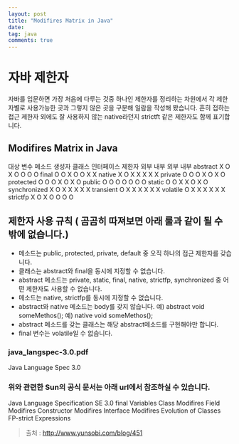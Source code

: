 ```yaml
---
layout: post
title: "Modifires Matrix in Java"
date:
tag: java
comments: true
---
```


# 자바 제한자

자바를 입문하면 가장 처음에 다루는 것중 하나인 제한자를 정리하는 차원에서 각 제한자별로 사용가능한 곳과 그렇지 않은 곳을 구분해
일람을 작성해 봤습니다. 흔히 접하는 접근 제한자 외에도 잘 사용하지 않는 native라던지 strictft 같은 제한자도 함께 표기합니다.

## Modifires Matrix in Java

대상 변수 메소드 생성자 클래스 인터페이스 
제한자 외부 내부 외부 내부 
abstract X O X O O O O 
final O O X O O X X 
native X O X X X X X 
private O O O X O X O 
protected O O O X O X O 
public O O O O O O O 
static O O X X O X O 
synchronized X O X X X X X 
transient O X X X X X X 
volatile O X X X X X X 
strictfp X O X O O O O 


## 제한자 사용 규칙 ( 곰곰히 따져보면 아래 룰과 같이 될 수 밖에 없습니다.)
 - 메소드는 public, protected, private, default 중 오직 하나의 접근 제한자를 갖습니다.
 - 클래스는 abstract와 final을 동시에 지정할 수 없습니다.
 - abstract 메소드는 private, static, final, native, strictfp, synchronized 중 어떤 제한자도 사용할 수 없습니다.
 - 메소드는 native, strictfp를 동시에 지정할 수 없습니다.
 - abstract와 native 메소드는 body를 갖지 않습니다.
     예) abstract void someMethos();
     예) native void someMethos();
 - abstract 메소드를 갖는 클래스는 해당 abstract메소드를 구현해야만 합니다.
 - final 변수는 volatile일 수 없습니다.


### java_langspec-3.0.pdf
Java Language Spec 3.0



### 위와 관련한 Sun의 공식 문서는 아래 url에서 참조하실 수 있습니다.
 Java Language Specification SE 3.0
  final Variables
  Class Modifires
  Field Modifires
  Constructor Modifires
  Interface Modifires
  Evolution of Classes
  FP-strict Expressions 
  
  > 출처 : http://www.yunsobi.com/blog/451
